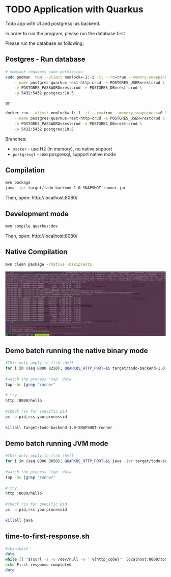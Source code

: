 # TODO Application with Quarkus
Todo app with UI and postgresql as backend. 

In order to run the program, please run the database first

Please run the database as following:
## Postgres - Run database
```bash
# memlock requires sudo permission
sudo podman  run --ulimit memlock=-1:-1 -it --rm=true --memory-swappiness=0 \
    --name postgres-quarkus-rest-http-crud -e POSTGRES_USER=restcrud \
    -e POSTGRES_PASSWORD=restcrud -e POSTGRES_DB=rest-crud \
    -p 5432:5432 postgres:10.5
```

or

```bash
docker run --ulimit memlock=-1:-1 -it --rm=true --memory-swappiness=0 \
    --name postgres-quarkus-rest-http-crud -e POSTGRES_USER=restcrud \
    -e POSTGRES_PASSWORD=restcrud -e POSTGRES_DB=rest-crud \
    -p 5432:5432 postgres:10.5
```


Branches:

* `master` - use H2 (in memory), no native support
* `postgresql` - use posgresql, support native mode 

## Compilation

```bash
mvn package
java -jar target/todo-backend-1.0-SNAPSHOT-runner.jar
```
Then, open: http://localhost:8080/


## Development mode

```bash
mvn compile quarkus:dev
```
Then, open: http://localhost:8080/


## Native Compilation
```bash
mvn clean package -Pnative -DskipTests
```
![quarkus-native-build-snapshot](quarkus-native-build-snapshot.png)

## Demo batch running the native binary mode
```bash
#This only apply to fish shell
for i in (seq 8000 8250); QUARKUS_HTTP_PORT=$i target/todo-backend-1.0-SNAPSHOT-runner > /tmp/todo-app-$i.log&;end; sh time-to-first-response.sh;

#watch the process 'top' data
top -bc |grep "runner"

# try
http :8000/hello

#check rss for specific pid
ps -o pid,rss yourprocessid

killall target/todo-backend-1.0-SNAPSHOT-runner
```

## Demo batch running JVM mode
```bash
#This only apply to fish shell
for i in (seq 8000 8050); QUARKUS_HTTP_PORT=$i java -jar target/todo-backend-1.0-SNAPSHOT-runner.jar > /tmp/todo-app-$i.log&;end; sh time-to-first-response.sh;

#watch the process 'top' data
top -bc |grep "runner"

# try
http :8000/hello

#check rss for specific pid
ps -o pid,rss yourprocessid

killall java
```

## time-to-first-response.sh
```bash
#/bin/bash
date
while [[ "$(curl -s -o /dev/null -w ''%{http_code}'' localhost:8000/todo.html)" != "200" ]]; do sleep .00001; done
echo First response completed
date
```



